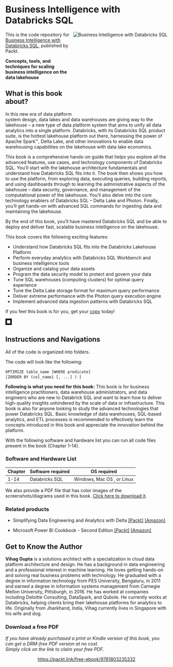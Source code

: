 


# Business Intelligence with Databricks SQL	

<a href="https://www.packtpub.com/product/business-intelligence-with-databricks-sql-analytics/9781803235332"><img src="https://static.packt-cdn.com/products/9781803235332/cover/smaller" alt="Business Intelligence with Databricks SQL" height="256px" align="right"></a>

This is the code repository for [Business Intelligence with Databricks SQL](https://www.packtpub.com/product/business-intelligence-with-databricks-sql-analytics/9781803235332), published by Packt.

**Concepts, tools, and techniques for scaling business intelligence on the data lakehouse**

## What is this book about?
In this new era of data platform system design, data lakes and data warehouses are giving way to the lakehouse – a new type of data platform system that aims to unify all data analytics into a single platform. Databricks, with its Databricks SQL product suite, is the hottest lakehouse platform out there, harnessing the power of Apache Spark™, Delta Lake, and other innovations to enable data warehousing capabilities on the lakehouse with data lake economics.

This book is a comprehensive hands-on guide that helps you explore all the advanced features, use cases, and technology components of Databricks SQL. You’ll start with the lakehouse architecture fundamentals and understand how Databricks SQL fits into it. The book then shows you how to use the platform, from exploring data, executing queries, building reports, and using dashboards through to learning the administrative aspects of the lakehouse – data security, governance, and management of the computational power of the lakehouse. You’ll also delve into the core technology enablers of Databricks SQL – Delta Lake and Photon. Finally, you’ll get hands-on with advanced SQL commands for ingesting data and maintaining the lakehouse.

By the end of this book, you’ll have mastered Databricks SQL and be able to deploy and deliver fast, scalable business intelligence on the lakehouse.


This book covers the following exciting features: 
* Understand how Databricks SQL fits into the Databricks Lakehouse Platform
* Perform everyday analytics with Databricks SQL Workbench and business intelligence tools
* Organize and catalog your data assets
* Program the data security model to protect and govern your data
* Tune SQL warehouses (computing clusters) for optimal query experience
* Tune the Delta Lake storage format for maximum query performance
* Deliver extreme performance with the Photon query execution engine
* Implement advanced data ingestion patterns with Databricks SQL	



If you feel this book is for you, get your [copy](https://www.amazon.in/Business-Intelligence-Databricks-SQL-Analytics/dp/1803235330) today!

<a href="https://www.packtpub.com/product/business-intelligence-with-databricks-sql-analytics/9781803235332"><img src="https://raw.githubusercontent.com/PacktPublishing/GitHub/master/GitHub.png" alt="https://www.packtpub.com/" border="5" /></a>

## Instructions and Navigations
All of the code is organized into folders.

The code will look like the following:
```
OPTIMIZE table_name [WHERE predicate]
[ZORDER BY (col_name1 [, ...] ) ]
```

**Following is what you need for this book:**
This book is for business intelligence practitioners, data warehouse administrators, and data engineers who are new to Databrick SQL and want to learn how to deliver high-quality insights unhindered by the scale of data or infrastructure. This book is also for anyone looking to study the advanced technologies that power Databricks SQL. Basic knowledge of data warehouses, SQL-based analytics, and ETL processes is recommended to effectively learn the concepts introduced in this book and appreciate the innovation behind the platform.	

With the following software and hardware list you can run all code files present in the book (Chapter 1-14).

### Software and Hardware List

| Chapter  | Software required                                                                    | OS required                        |
| -------- | -------------------------------------------------------------------------------------| -----------------------------------|
|  1-14		 |Databricks SQL   							                                            			      | Windows, Mac OS , or Linux         |

We also provide a PDF file that has color images of the screenshots/diagrams used in this book. [Click here to download it](https://packt.link/vXWLg).


### Related products <Other books you may enjoy>
* Simplifying Data Engineering and Analytics with Delta [[Packt]](https://www.packtpub.com/product/simplifying-data-engineering-and-analytics-with-delta/9781801814867?_ga=2.1983858.270805618.1661769952-1347501151.1654864057) [[Amazon]](https://www.amazon.in/Simplifying-Data-Engineering-Analytics-Delta/dp/1801814864/ref=sr_1_1?crid=3T35SBMD3SUUM&keywords=Simplifying+Data+Engineering+and+Analytics+with+Delta&qid=1661771169&s=books&sprefix=simplifying+data+engineering+and+analytics+with+delta%2Cstripbooks%2C507&sr=1-1)

* Microsoft Power BI Cookbook - Second Edition [[Packt]](https://www.packtpub.com/product/microsoft-power-bi-cookbook/9781801813044?_ga=2.95971807.270805618.1661769952-1347501151.1654864057) [[Amazon]](https://www.amazon.in/Microsoft-Power-Cookbook-expertise-hands/dp/1801813043/ref=d_pd_sbs_sccl_3_4/258-8122239-5903006?pd_rd_w=mr5F3&content-id=amzn1.sym.46e76008-e42c-4540-886d-610aa55de92c&pf_rd_p=46e76008-e42c-4540-886d-610aa55de92c&pf_rd_r=SN8DEX8YHMVW2ZPJ4DXT&pd_rd_wg=wZYJl&pd_rd_r=380f006f-1bc9-42a4-a258-14b0a1754b3c&pd_rd_i=1801813043&psc=1)

## Get to Know the Author
**Vihag Gupta** is a solutions architect with a specialization in cloud data platform architecture and design. He has a background in data engineering and a professional interest in machine learning. He loves getting hands-on and solving real business problems with technology. He graduated with a degree in information technology from PES University, Bengaluru, in 2011 and earned a degree in information systems management from Carnegie Mellon University, Pittsburgh, in 2016. He has worked at companies including Deloitte Consulting, DataSpark, and Qubole. He currently works at Databricks, helping clients bring their lakehouse platforms for analytics to life.
Originally from Jharkhand, India, Vihag currently lives in Singapore with his wife and dog.
### Download a free PDF

 <i>If you have already purchased a print or Kindle version of this book, you can get a DRM-free PDF version at no cost.<br>Simply click on the link to claim your free PDF.</i>
<p align="center"> <a href="https://packt.link/free-ebook/9781803235332">https://packt.link/free-ebook/9781803235332 </a> </p>
